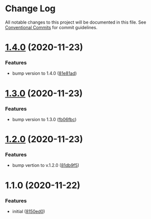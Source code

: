 # Change Log

All notable changes to this project will be documented in this file.
See [Conventional Commits](https://conventionalcommits.org) for commit guidelines.

# [1.4.0](https://github.com/maximegel/jumpstart-lerna-semrel/compare/@jumpstart-lerna-semrel/foo@1.3.0...@jumpstart-lerna-semrel/foo@1.4.0) (2020-11-23)

### Features

- bump version to 1.4.0 ([81e81ad](https://github.com/maximegel/jumpstart-lerna-semrel/commit/81e81ad580d363b748ce4447a50db0fdfc757ba0))

# [1.3.0](https://github.com/maximegel/jumpstart-lerna-semrel/compare/@jumpstart-lerna-semrel/foo@1.2.0...@jumpstart-lerna-semrel/foo@1.3.0) (2020-11-23)

### Features

- bump version to 1.3.0 ([fb06fbc](https://github.com/maximegel/jumpstart-lerna-semrel/commit/fb06fbc4a8038797b7e7af10e9a31008fdb66f66))

# [1.2.0](https://github.com/maximegel/jumpstart-lerna-semrel/compare/@jumpstart-lerna-semrel/foo@1.1.0...@jumpstart-lerna-semrel/foo@1.2.0) (2020-11-23)

### Features

- bump vertion to v.1.2.0 ([81db9f5](https://github.com/maximegel/jumpstart-lerna-semrel/commit/81db9f50919346b212b87fffac46022453c6b0f3))

# 1.1.0 (2020-11-22)

### Features

- initial ([8150ed0](https://github.com/maximegel/jumpstart-lerna-semrel/commit/8150ed07750e611241ee3ab83b761eb0c372d1b2))
